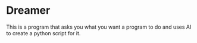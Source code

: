 # Dreamer
This is a program that asks you what you want a program to do and uses AI to create a python script for it.